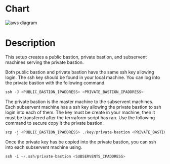 # Chart

![aws diagram](https://github.com/Otherotter/practice-terraform/blob/main/aws/playground/vpc-designs/private-public-bastion/VPC-Public-Private-Bastion.png)

# Description
This setup creates a public bastion, private bastion, and subservent machines serving the private bastion.

Both public bastion and private bastion have the same ssh key allowing login. The ssh key should be found in your local machine. You can log into the private bastion with the following command.
```python
ssh -J <PUBLIC_BASTION_IPADDRESS> <PRIVATE_BASTION_IPADDRESS>
```

The private bastion is the master machine to the subservent machines. Each subservent machine has a ssh key allowing the private bastion to ssh login into each of them. The key must be create in your machine, then it must be transfered after the terrraform script has ran. Use the following command to secure copy it the private bastion.
```python
scp -j <PUBLIC_BASTION_IPADDRESS> ./key/private-bastion <PRIVATE_BASTION_IPADDRESS>:~/.ssh
```

Once the private key has be copied into the private bastion, you can ssh into each subservent machine using.
```python
ssh -i ~/.ssh/private-bastion <SUBSERVENTS_IPADDRESS>
```



